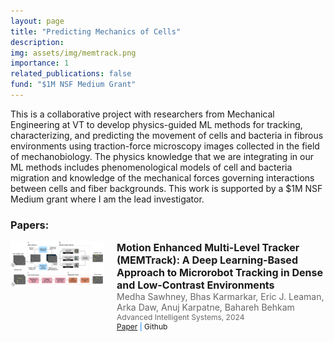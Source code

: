 ```yaml
---
layout: page
title: "Predicting Mechanics of Cells"
description: 
img: assets/img/memtrack.png
importance: 1
related_publications: false
fund: "$1M NSF Medium Grant​"
---
```

This is a collaborative project with researchers from Mechanical Engineering at VT to develop physics-guided ML methods for tracking, characterizing, and predicting the movement of cells and bacteria in fibrous environments using traction-force microscopy images collected in the field of mechanobiology. The physics knowledge that we are integrating in our ML methods includes phenomenological models of cell and bacteria migration and knowledge of the mechanical forces governing interactions between cells and fiber backgrounds. This work is supported by a $1M NSF Medium grant where I am the lead investigator.

### Papers:
<div style="display: flex; align-items: flex-start; margin-bottom: 20px;">
    <div style="flex: 0 0 auto; margin-right: 20px;">
        <img src="/assets/img/memtrack.png" alt="Thumbnail" style="max-width: 150px; height: auto;">
    </div>
    <div style="flex: 1 1 auto;">
        <h2 style="margin: 0; font-size: 16px;">Motion Enhanced Multi-Level Tracker (MEMTrack): A Deep Learning-Based Approach to Microrobot Tracking in Dense and Low-Contrast Environments</h2>
        <p style="margin: 0; font-size: 14px; color: #666;">Medha Sawhney, Bhas Karmarkar, Eric J. Leaman, Arka Daw, Anuj Karpatne, Bahareh Behkam</p>
        <p style="margin: 0; font-size: 12px; color: #666;">Advanced Intelligent Systems, 2024</p>
        <p style="margin: 0; font-size: 12px; color: #007bff;">
            <a href="https://onlinelibrary.wiley.com/doi/10.1002/aisy.202300590">Paper</a> |
            <a href="https://github.com/sawhney-medha/MEMTrack" style="text-decoration: none;">Github</a>
        </p>
    </div>
</div>
